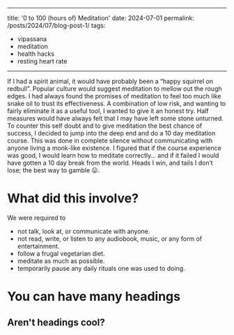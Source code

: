 
---
title: '0 to 100 (hours of) Meditation'
date: 2024-07-01
permalink: /posts/2024/07/blog-post-1/
tags:
  - vipassana
  - meditation
  - health hacks
  - resting heart rate
---

If I had a spirit animal, it would have probably been a “happy squirrel on redbull”. Popular culture would suggest meditation to mellow out the rough edges. I had always found the promises of meditation to feel too much like snake oil to trust its effectiveness. A combination of low risk, and wanting to fairly eliminate it as a useful tool, I wanted to give it an honest try. Half measures would have always felt that I may have left some stone unturned. To counter this self doubt and to give meditation the best chance of success, I decided to jump into the deep end and do a 10 day meditation course. This was done in complete silence without communicating with anyone living a monk-like existence. I figured that if the course experience was good, I would learn how to meditate correctly… and if it failed I would have gotten a 10 day break from the world. Heads I win, and tails I don’t lose; the best way to gamble 😛.

What did this involve?
======
We were required to 
 * not talk, look at, or communicate with anyone. 
 * not read, write, or listen to any audiobook, music, or any form of entertainment.
 * follow a frugal vegetarian diet.
 * meditate as much as possible.
 * temporarily pause any daily rituals one was used to doing.


You can have many headings
======

Aren't headings cool?
------
